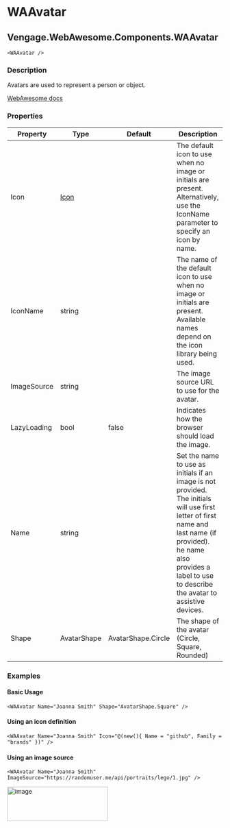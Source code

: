 ﻿# WAAvatar
## Vengage.WebAwesome.Components.WAAvatar

```HTML+Razor
<WAAvatar />
```

### Description
Avatars are used to represent a person or object.

[WebAwesome docs](https://webawesome.com/docs/avatar)

### Properties
| Property | Type   | Default | Description                              |
|----------|--------|---------|------------------------------------------|
| Icon    | [Icon](/docs/IconClass) |  | The default icon to use when no image or initials are present. Alternatively, use the IconName parameter to specify an icon by name.                     |
| IconName    | string |        | The name of the default icon to use when no image or initials are present. Available names depend on the icon library being used.                     |
| ImageSource    | string |    | The image source URL to use for the avatar.                     |
| LazyLoading | bool | false | Indicates how the browser should load the image. |
| Name    | string |        | Set the name to use as initials if an image is not provided. <br/> The initials will use first letter of first name and last name (if provided). <br /> he name also provides a label to use to describe the avatar to assistive devices.                  |
| Shape	| AvatarShape | AvatarShape.Circle | The shape of the avatar (Circle, Square, Rounded)                  |

### Examples

#### Basic Usage
```HTML+Razor
<WAAvatar Name="Joanna Smith" Shape="AvatarShape.Square" />
```

#### Using an icon definition
```HTML+Razor
<WAAvatar Name="Joanna Smith" Icon="@(new(){ Name = "github", Family = "brands" })" />
```

#### Using an image source
```HTML+Razor
<WAAvatar Name="Joanna Smith" ImageSource="https://randomuser.me/api/portraits/lego/1.jpg" />
```
<img width="235" height="80" alt="image" src="https://github.com/user-attachments/assets/3b6fb103-0347-4071-8727-445d18a3d098" />
